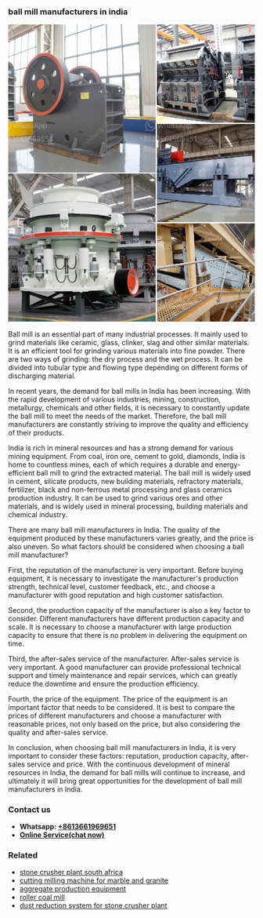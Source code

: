 <h3>ball mill manufacturers in india</h3><img src='1704791227.jpg' alt=''><p>Ball mill is an essential part of many industrial processes. It mainly used to grind materials like ceramic, glass, clinker, slag and other similar materials. It is an efficient tool for grinding various materials into fine powder. There are two ways of grinding: the dry process and the wet process. It can be divided into tubular type and flowing type depending on different forms of discharging material.</p><p>In recent years, the demand for ball mills in India has been increasing. With the rapid development of various industries, mining, construction, metallurgy, chemicals and other fields, it is necessary to constantly update the ball mill to meet the needs of the market. Therefore, the ball mill manufacturers are constantly striving to improve the quality and efficiency of their products.</p><p>India is rich in mineral resources and has a strong demand for various mining equipment. From coal, iron ore, cement to gold, diamonds, India is home to countless mines, each of which requires a durable and energy-efficient ball mill to grind the extracted material. The ball mill is widely used in cement, silicate products, new building materials, refractory materials, fertilizer, black and non-ferrous metal processing and glass ceramics production industry. It can be used to grind various ores and other materials, and is widely used in mineral processing, building materials and chemical industry.</p><p>There are many ball mill manufacturers in India. The quality of the equipment produced by these manufacturers varies greatly, and the price is also uneven. So what factors should be considered when choosing a ball mill manufacturer?</p><p>First, the reputation of the manufacturer is very important. Before buying equipment, it is necessary to investigate the manufacturer's production strength, technical level, customer feedback, etc., and choose a manufacturer with good reputation and high customer satisfaction.</p><p>Second, the production capacity of the manufacturer is also a key factor to consider. Different manufacturers have different production capacity and scale. It is necessary to choose a manufacturer with large production capacity to ensure that there is no problem in delivering the equipment on time.</p><p>Third, the after-sales service of the manufacturer. After-sales service is very important. A good manufacturer can provide professional technical support and timely maintenance and repair services, which can greatly reduce the downtime and ensure the production efficiency.</p><p>Fourth, the price of the equipment. The price of the equipment is an important factor that needs to be considered. It is best to compare the prices of different manufacturers and choose a manufacturer with reasonable prices, not only based on the price, but also considering the quality and after-sales service.</p><p>In conclusion, when choosing ball mill manufacturers in India, it is very important to consider these factors: reputation, production capacity, after-sales service and price. With the continuous development of mineral resources in India, the demand for ball mills will continue to increase, and ultimately it will bring great opportunities for the development of ball mill manufacturers in India.</p><h3>Contact us</h3><ul><li><strong>Whatsapp:&nbsp;<a href="https://wa.me/8613661969651">+8613661969651</a></strong></li><li><a href="https://swt.shibang-china.com/?git&amp;zhl&amp;ball mill manufacturers in india"><strong>Online Service(chat now)</strong></a></li></ul><h3>Related</h3><ul><li><a href='stone crusher plant south africa.md'>stone crusher plant south africa</a></li><li><a href='cutting milling machine for marble and granite.md'>cutting milling machine for marble and granite</a></li><li><a href='aggregate production equipment.md'>aggregate production equipment</a></li><li><a href='roller coal mill.md'>roller coal mill</a></li><li><a href='dust reduction system for stone crusher plant.md'>dust reduction system for stone crusher plant</a></li></ul>